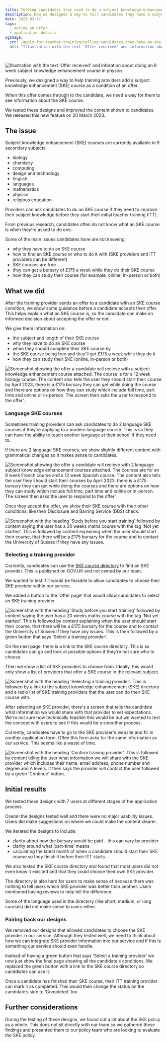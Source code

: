 ```yaml
---
title: Telling candidates they need to do a subject knowledge enhancement course
description: How we designed a way to tell candidates they have a subject knowledge enhancement course as a condition of their offer.
date: 2023-03-17
tags:
  - making an offer
  - application details
ogImage:
  src: /apply-for-teacher-training/telling-candidates-they-have-an-ske-condition/ske-cover-image.png
  alt: "Illustration with the text 'Offer received' and information about doing an 8 week subject knowledge enhancement course in physics"

---
```

![Illustration with the text 'Offer received' and inforation about doing an 8 week subject knowledge enhancement course in physics](ske-cover-image.png)

Previously, we designed a way to help training providers add a subject knowledge enhancement (SKE) course as a condition of an offer.

When this offer comes through to the candidate, we need a way for them to see information about the SKE course.

We tested these designs and improved the content shown to candidates. We released this new feature on 20 March 2023.

## The issue

Subject knowledge enhancement (SKE) courses are currently available in 9 secondary subjects:

* biology
* chemistry
* computing
* design and technology
* English
* languages
* mathematics
* physics
* religious education

Providers can ask candidates to do an SKE course if they need to improve their subject knowledge before they start their initial teacher training (ITT).

From previous research, candidates often do not know what an SKE course is when they're asked to do one.

Some of the main issues candidates have are not knowing:

* why they have to do an SKE course
* how to find an SKE course or who to do it with (SKE providers and ITT providers can be different)
* SKE courses are free
* they can get a bursary of £175 a week while they do their SKE course
* how they can study their course (for example, online, in-person or both)

## What we did

After the training provider sends an offer to a candidate with an SKE course condition, we show some guidance before a candidate accepts their offer. This helps explain what an SKE course is, so the candidate can make an informed decision about accepting the offer or not.

We give them information on:

* the subject and length of their SKE course
* why they have to do an SKE course
* when they should complete their SKE course by
* the SKE course being free and they'll get £175 a week while they do it
* how they can study their SKE (online, in-person or both)

![Screenshot showing the offer a candidate will recieve with a subject knowledge enhancement course attached. The course is for a 12 week biology course. The content also tells the user they should start their course by April 2023, there is a £175 bursary they can get while doing the course and there are options on how they can study which include full time, part time and online or in-person. The screen then asks the user to respond to the offer'.](ske-offer-page.png)

### Language SKE courses

Sometimes training providers can ask candidates to do 2 language SKE courses if they’re applying to a modern language course. This is so they can have the ability to teach another language at their school if they need to.

If there are 2 language SKE courses, we show slightly different content with grammatical changes so it makes sense to candidates.

![Screenshot showing the offer a candidate will recieve with 2 language subject knowledge enhancement courses attached. The courses are for an 8 week French course and a 12 week Spanish course. The content also tells the user they should start their courses by April 2023, there is a £175 bursary they can get while doing the courses and there are options on how they can study which include full time, part time and online or in-person. The screen then asks the user to respond to the offer'](language-ske.png)

Once they accept the offer, we show their SKE course with their other conditions, like their Disclosure and Barring Service (DBS) check.

![Screenshot with the heading 'Study before you start training' followed by content saying the user has a 20 weeks maths course with the tag 'Not yet started'. This is followed by content explaining when the user should start their course, that there will be a £175 bursary for the course and to contact the University of Sussex if they have any issues.](offer-page.png)

### Selecting a training provider

Currently, candidates can use the [SKE course directory](https://www.gov.uk/government/publications/subject-knowledge-enhancement-course-directory/subject-knowledge-enhancement-ske-course-directory) to find an SKE provider. This is published on GOV.UK and not owned by our team.

We wanted to test if it would be feasible to allow candidates to choose their SKE provider within our service.

We added a button to the ‘Offer page’ that would allow candidates to select an SKE training provider.

![Screenshot with the heading 'Study before you start training' followed by content saying the user has a 20 weeks maths course with the tag 'Not yet started'. This is followed by content explaining when the user should start their course, that there will be a £175 bursary for the course and to contact the University of Sussex if they have any issues. This is then followed by a green button that says 'Select a training provider'.](study-before-training.png)

On the next page, there is a link to the SKE course directory. This is so candidates can go and look at possible options if they're not sure who to choose.

Then we show a list of SKE providers to choose from. Ideally, this would only show a list of providers that offer a SKE course in the relevant subject.

![Screenshot with the heading 'Selecting a training provider'. This is followed by a link to the subject knowledge enhamncement (SKE) directory and a radio list of SKE training providers that the user can do their SKE course with.](select-training-provider.png)

After selecting an SKE provider, there's a screen that tells the candidate what information we would share with that provider to set expectations. We're not sure how technically feasible this would be but we wanted to test the concept with users to see if this would be a smoother process.

Currently, candidates have to go to the SKE provider's website and fill in another application form. Often this form asks for the same information as our service. This seems like a waste of time.

![Screenshot with the heading 'Confirm training provider'. This is followed by content tellng the user what information we will share with the SKE provider which includes their name, email address, phone number and degree and A levels. It then says the provider will contact the user followed by a green 'Continue' button.](confirm-ske-provider.png)

## Initial results

We tested these designs with 7 users at different stages of the application process.

Overall the designs tested well and there were no major usability issues. Users did make suggestions on where we could make the content clearer.

We iterated the designs to include:

* clarity about how the bursary would be paid – this can vary by provider
* clarity around what ‘part-time’ means
* calculating the latest month of when a candidate should start their SKE course so they finish it before their ITT starts

We also tested the SKE course directory and found that most users did not even know it exisited and that they could choose their own SKE provider.

The directory is also hard for users to make sense of because there was nothing to tell users which SKE provider was better than another. Users mentioned having reviews to help tell the difference.

Some of the language used in the directory (like short, medium, or long courses) did not make sense to users either.

### Pairing back our designs

We removed our designs that allowed candidates to choose the SKE provider in our service. Although they tested well, we need to think about how we can integrate SKE provider information into our service and if this is something our service should even handle.

Instead of having a green button that says 'Select a training provider' we now just show the final page showing all the candidate's conditions. We replaced the green button with a link to the SKE course directory so canddiates can use it.

Once a candidate has finished their SKE course, their ITT training provider can mark it as completed. This would then change the status on the candidate’s side to ‘Completed’ too.

## Further considerations

During the testing of these designs, we found out a lot about the SKE policy as a whole. This does not sit directly with our team so we gathered these findings and presented them to our policy team who are looking to evaluate the SKE policy.
